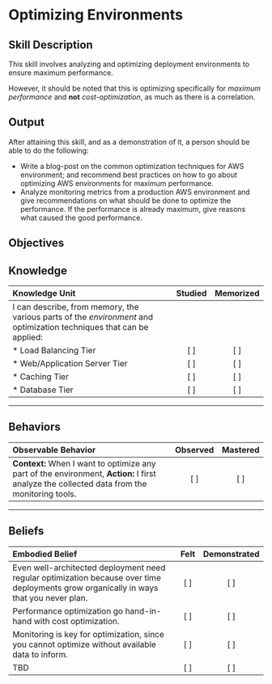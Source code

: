 # Optimizing Environments

**Skill Description**
----------
This skill involves analyzing and optimizing deployment environments to ensure maximum performance.

However, it should be noted that this is optimizing specifically for _maximum performance_ and **not** _cost-optimization_, as much as there is a correlation.


**Output**
----------
After attaining this skill, and as a demonstration of it, a person should be able to do the following:

- Write a blog-post on the common optimization techniques for AWS environment; and recommend best practices on how to go about optimizing AWS environments for maximum performance.
- Analyze monitoring metrics from a production AWS environment and give recommendations on what should be done to optimize the performance. If the performance is already maximum, give reasons what caused the good performance.


**Objectives**
----------
## **Knowledge**


| Knowledge Unit   |      Studied      | Memorized |
|:-------------|:------------------:|:--------:|
| I can describe, from memory, the various parts of the _environment_ and optimization techniques that can be applied: | | |
| * Load Balancing Tier         | [ ] | [ ]  |
| * Web/Application Server Tier | [ ] | [ ]  |
| * Caching Tier                | [ ] | [ ]  |
| * Database Tier               | [ ] | [ ]  |


----------


## **Behaviors**

| Observable Behavior   |      Observed      | Mastered |
|:-------------|:------------------:|:--------:|
| **Context:** When I want to optimize any part of the environment, **Action:** I first analyze the collected data from the monitoring tools. | [ ] | [ ]  |


----------


## **Beliefs**

| Embodied Belief   |      Felt      | Demonstrated |
|:-------------|:------------------:|:--------:|
| Even well-architected deployment need regular optimization because over time deployments grow organically in ways that you never plan. | [ ] | [ ]  |
| Performance optimization go hand-in-hand with cost optimization. | [ ] | [ ]  |
| Monitoring is key for optimization, since you cannot optimize without available data to inform. | [ ] | [ ]  |
| TBD | [ ] | [ ]  |

